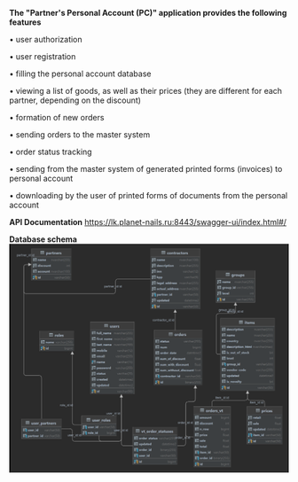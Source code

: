 **The "Partner's Personal Account (PC)" application provides the following features**

• user authorization

• user registration

• filling the personal account database

• viewing a list of goods, as well as their prices (they are different for each partner, depending on the discount)

• formation of new orders

• sending orders to the master system

• order status tracking

• sending from the master system of generated printed forms (invoices) to personal account

• downloading by the user of printed forms of documents from the personal account


**API Documentation**
https://lk.planet-nails.ru:8443/swagger-ui/index.html#/

**Database schema**
![img.png](img.png)
